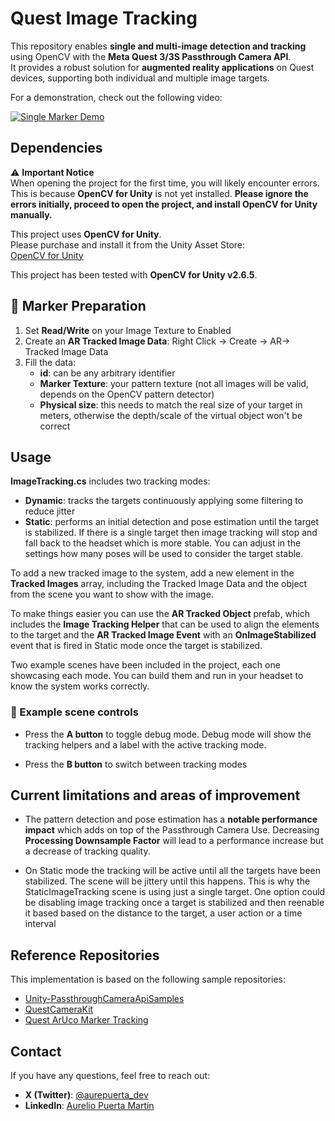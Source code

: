 # Quest Image Tracking

This repository enables **single and multi-image detection and tracking** using OpenCV with the **Meta Quest 3/3S Passthrough Camera API**.  
It provides a robust solution for **augmented reality applications** on Quest devices, supporting both individual and multiple image targets.

For a demonstration, check out the following video:

[![Single Marker Demo](https://img.youtube.com/vi/cJSjYMuJu8w/0.jpg)](https://www.youtube.com/watch?v=cJSjYMuJu8w)

## Dependencies

⚠ **Important Notice**  
When opening the project for the first time, you will likely encounter errors. This is because **OpenCV for Unity** is not yet installed. **Please ignore the errors initially, proceed to open the project, and install OpenCV for Unity manually.**  

This project uses **OpenCV for Unity**.   
Please purchase and install it from the Unity Asset Store:  
[OpenCV for Unity](https://assetstore.unity.com/packages/tools/integration/opencv-for-unity-21088?locale=en-US)  

This project has been tested with **OpenCV for Unity v2.6.5**.

## 🔖 Marker Preparation  

1. Set **Read/Write** on your Image Texture to Enabled
2. Create an **AR Tracked Image Data**: Right Click -> Create -> AR-> Tracked Image Data
3. Fill the data:
    - **id**: can be any arbitrary identifier
    - **Marker Texture**: your pattern texture (not all images will be valid, depends on the OpenCV pattern detector)
    - **Physical size**: this needs to match the real size of your target in meters, otherwise the depth/scale of the virtual object won't be correct

## Usage

**ImageTracking.cs** includes two tracking modes:
- **Dynamic**: tracks the targets continuously applying some filtering to reduce jitter
- **Static**: performs an initial detection and pose estimation until the target is stabilized. If there is a single target then image tracking will stop and fall back to the headset which is more stable. You can adjust in the settings how many poses will be used to consider the target stable.

To add a new tracked image to the system, add a new element in the **Tracked Images** array, including the Tracked Image Data and the object from the scene you want to show with the image. 

To make things easier you can use the **AR Tracked Object** prefab, which includes the **Image Tracking Helper** that can be used to align the elements to the target and the **AR Tracked Image Event** with an **OnImageStabilized** event that is fired in Static mode once the target is stabilized.

Two example scenes have been included in the project, each one showcasing each mode. You can build them and run in your headset to know the system works correctly.

### 🔄 Example scene controls  

- Press the **A button** to toggle debug mode. Debug mode will show the tracking helpers and a label with the active tracking mode.

- Press the **B button** to switch between tracking modes

## Current limitations and areas of improvement

- The pattern detection and pose estimation has a **notable performance impact** which adds on top of the Passthrough Camera Use. Decreasing **Processing Downsample Factor** will lead to a performance increase but a decrease of tracking quality.

- On Static mode the tracking will be active until all the targets have been stabilized. The scene will be jittery until this happens. This is why the StaticImageTracking scene is using just a single target. One option could be disabling image tracking once a target is stabilized and then reenable it based based on the distance to the target, a user action or a time interval

## Reference Repositories

This implementation is based on the following sample repositories:  

- [Unity-PassthroughCameraApiSamples](https://github.com/oculus-samples/Unity-PassthroughCameraApiSamples)  
- [QuestCameraKit](https://github.com/xrdevrob/QuestCameraKit)  
- [Quest ArUco Marker Tracking](https://github.com/TakashiYoshinaga/QuestArUcoMarkerTracking)  

## Contact

If you have any questions, feel free to reach out:  

- **X (Twitter)**: [@aurepuerta_dev](https://x.com/aurepuerta_dev)  
- **LinkedIn**: [Aurelio Puerta Martín](www.linkedin.com/in/aurelio-puerta-martin)  
